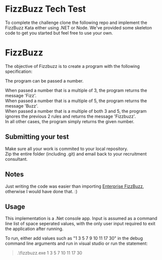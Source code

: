 # FizzBuzz Tech Test 

To complete the challenge clone the following repo and implement the FizzBuzz Kata either using .NET or Node. We've provided some skeleton code to get you started but feel free to use your own.

# FizzBuzz
The objective of Fizzbuzz is to create a program with the following specification:

The program can be passed a number.

When passed a number that is a multiple of 3, the program returns the message 'Fizz'.  
When passed a number that is a multiple of 5, the program returns the message 'Buzz'.  
When passed a number that is a multiple of both 3 and 5, the program ignores the previous 2 rules and returns the message 'Fizzbuzz'.  
In all other cases, the program simply returns the given number.  


## Submitting your test

Make sure all your work is commited to your local repository.  
Zip the entire folder (including .git) and email back to your recruitment consultant. 

## Notes
Just writing the code was easier than importing [Enterprise FizzBuzz](https://github.com/clementi/EnterpriseFizzBuzz), otherwise I would have done that. :)

## Usage
This implementation is a .Net console app. Input is assumed as a command line list of space seperated values, with the only user input required to exit the application after running.

To run, either add values such as "1 3 5 7 9 10 11 17 30" in the debug command line arguments and run in visual studio or run the statement:

> .\fizzbuzz.exe 1 3 5 7 10 11 17 30